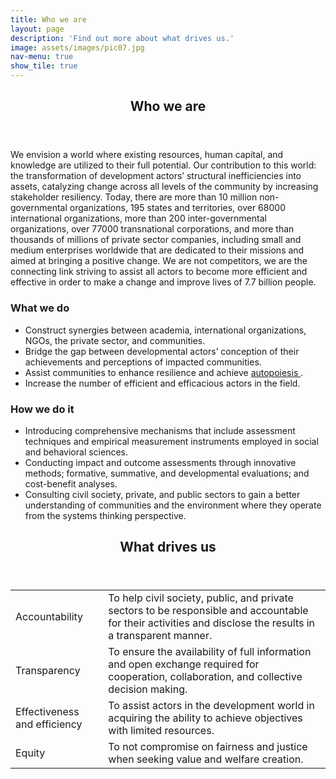 ```yaml
---
title: Who we are
layout: page
description: 'Find out more about what drives us.'
image: assets/images/pic07.jpg
nav-menu: true
show_tile: true
---
```



<!-- One -->
<section id="one">
	<div class="inner">
		<header class="major">
			<h1>Who we are</h1>
		</header>

<!-- Content -->
<p>We envision a world where existing resources, human capital, and knowledge are utilized to their full potential. Our contribution to this world: the transformation of development actors’ structural inefficiencies into assets, catalyzing change across all levels of the community by increasing stakeholder resiliency.  Today, there are more than 10 million non-governmental organizations, 195 states and territories, over 68000 international organizations, more than 200 inter-governmental organizations, over 77000 transnational corporations, and more than thousands of millions of private sector companies, including small and medium enterprises worldwide that are dedicated to their missions and aimed at bringing a positive change. We are not competitors, we are the connecting link striving to assist all actors to become more efficient and effective in order to make a change and improve lives of 7.7 billion people.</p>
<div class="row">
	<div class="6u 12u$(small)">
		<h3>What we do</h3>
		<ul>
			<li>Construct synergies between academia, international organizations, NGOs, the private sector, and communities.</li>
			<li>Bridge the gap between developmental actors’ conception of their achievements and perceptions of impacted communities.</li>
			<li>Assist communities to enhance resilience and achieve <a href="#" aria-label="Theory that living systems are 'self producing,' maintaining their particular form despite inflows and outflows through self-regulation and self-reference. It combines the concepts of homeostasis and systems thinking." data-balloon-pos="right" data-balloon-length="xlarge">
				 autopoiesis
				</a>.</li>
			<li>Increase the number of efficient and efficacious actors in the field.</li>
		</ul>
	</div>
	<div class="6u$ 12u$(small)">
		<h3>How we do it</h3>
		<ul>
			<li>Introducing comprehensive mechanisms that include assessment techniques and empirical measurement instruments employed in social and behavioral sciences.</li>
			<li>Conducting impact and outcome assessments through innovative methods; formative, summative, and developmental evaluations; and cost-benefit analyses.</li>
			<li>Consulting civil society, private, and public sectors to gain a better understanding of communities and the environment where they operate from the systems thinking perspective.</li>
		</ul>
</div>
<div>
<header class="major">
	<h1>What drives us</h1>
</header>
	<div class="table-wrapper">
		<table>
			<thead>
			</thead>
			<tbody>
				<tr>
					<td>Accountability</td>
					<td>To help civil society, public, and private sectors to be responsible and accountable for their activities and disclose the results in a transparent manner.</td>
				</tr>
				<tr>
					<td>Transparency</td>
					<td>To ensure the availability of full information and open exchange required for cooperation, collaboration, and collective decision making.</td>
				</tr>
				<tr>
					<td>Effectiveness and efficiency</td>
					<td>To assist actors in the development world in acquiring the ability to achieve objectives with limited resources.</td>
				</tr>
				<tr>
					<td>Equity</td>
					<td>To not compromise on fairness and justice when seeking value and welfare creation.</td>
				</tr>
			</tbody>
		</table>
	</div>

